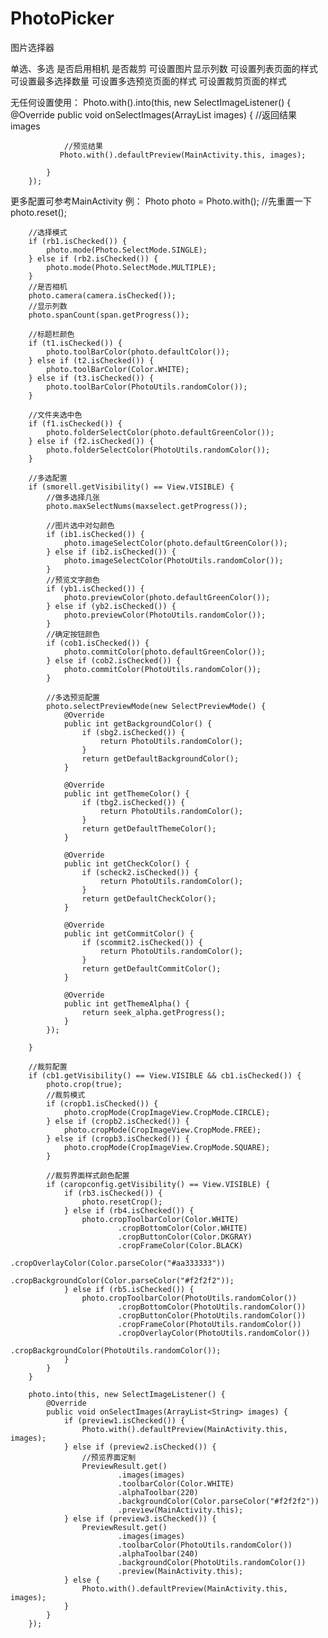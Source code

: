 # PhotoPicker
图片选择器

单选、多选
是否启用相机
是否裁剪
可设置图片显示列数
可设置列表页面的样式
可设置最多选择数量
可设置多选预览页面的样式
可设置裁剪页面的样式

无任何设置使用：
  Photo.with().into(this, new SelectImageListener() {
            @Override
            public void onSelectImages(ArrayList<String> images) {
               //返回结果  images
  
                //预览结果
               Photo.with().defaultPreview(MainActivity.this, images);
               
            }
        });
        
更多配置可参考MainActivity
例：
   Photo photo = Photo.with();
        //先重置一下
        photo.reset();

        //选择模式
        if (rb1.isChecked()) {
            photo.mode(Photo.SelectMode.SINGLE);
        } else if (rb2.isChecked()) {
            photo.mode(Photo.SelectMode.MULTIPLE);
        }
        //是否相机
        photo.camera(camera.isChecked());
        //显示列数
        photo.spanCount(span.getProgress());

        //标题栏颜色
        if (t1.isChecked()) {
            photo.toolBarColor(photo.defaultColor());
        } else if (t2.isChecked()) {
            photo.toolBarColor(Color.WHITE);
        } else if (t3.isChecked()) {
            photo.toolBarColor(PhotoUtils.randomColor());
        }

        //文件夹选中色
        if (f1.isChecked()) {
            photo.folderSelectColor(photo.defaultGreenColor());
        } else if (f2.isChecked()) {
            photo.folderSelectColor(PhotoUtils.randomColor());
        }

        //多选配置
        if (smorell.getVisibility() == View.VISIBLE) {
            //做多选择几张
            photo.maxSelectNums(maxselect.getProgress());

            //图片选中对勾颜色
            if (ib1.isChecked()) {
                photo.imageSelectColor(photo.defaultGreenColor());
            } else if (ib2.isChecked()) {
                photo.imageSelectColor(PhotoUtils.randomColor());
            }
            //预览文字颜色
            if (yb1.isChecked()) {
                photo.previewColor(photo.defaultGreenColor());
            } else if (yb2.isChecked()) {
                photo.previewColor(PhotoUtils.randomColor());
            }
            //确定按钮颜色
            if (cob1.isChecked()) {
                photo.commitColor(photo.defaultGreenColor());
            } else if (cob2.isChecked()) {
                photo.commitColor(PhotoUtils.randomColor());
            }

            //多选预览配置
            photo.selectPreviewMode(new SelectPreviewMode() {
                @Override
                public int getBackgroundColor() {
                    if (sbg2.isChecked()) {
                        return PhotoUtils.randomColor();
                    }
                    return getDefaultBackgroundColor();
                }

                @Override
                public int getThemeColor() {
                    if (tbg2.isChecked()) {
                        return PhotoUtils.randomColor();
                    }
                    return getDefaultThemeColor();
                }

                @Override
                public int getCheckColor() {
                    if (scheck2.isChecked()) {
                        return PhotoUtils.randomColor();
                    }
                    return getDefaultCheckColor();
                }

                @Override
                public int getCommitColor() {
                    if (scommit2.isChecked()) {
                        return PhotoUtils.randomColor();
                    }
                    return getDefaultCommitColor();
                }

                @Override
                public int getThemeAlpha() {
                    return seek_alpha.getProgress();
                }
            });

        }

        //裁剪配置
        if (cb1.getVisibility() == View.VISIBLE && cb1.isChecked()) {
            photo.crop(true);
            //裁剪模式
            if (cropb1.isChecked()) {
                photo.cropMode(CropImageView.CropMode.CIRCLE);
            } else if (cropb2.isChecked()) {
                photo.cropMode(CropImageView.CropMode.FREE);
            } else if (cropb3.isChecked()) {
                photo.cropMode(CropImageView.CropMode.SQUARE);
            }

            //裁剪界面样式颜色配置
            if (caropconfig.getVisibility() == View.VISIBLE) {
                if (rb3.isChecked()) {
                    photo.resetCrop();
                } else if (rb4.isChecked()) {
                    photo.cropToolbarColor(Color.WHITE)
                            .cropBottomColor(Color.WHITE)
                            .cropButtonColor(Color.DKGRAY)
                            .cropFrameColor(Color.BLACK)
                            .cropOverlayColor(Color.parseColor("#aa333333"))
                            .cropBackgroundColor(Color.parseColor("#f2f2f2"));
                } else if (rb5.isChecked()) {
                    photo.cropToolbarColor(PhotoUtils.randomColor())
                            .cropBottomColor(PhotoUtils.randomColor())
                            .cropButtonColor(PhotoUtils.randomColor())
                            .cropFrameColor(PhotoUtils.randomColor())
                            .cropOverlayColor(PhotoUtils.randomColor())
                            .cropBackgroundColor(PhotoUtils.randomColor());
                }
            }
        }

        photo.into(this, new SelectImageListener() {
            @Override
            public void onSelectImages(ArrayList<String> images) {
                if (preview1.isChecked()) {
                    Photo.with().defaultPreview(MainActivity.this, images);
                } else if (preview2.isChecked()) {
                    //预览界面定制
                    PreviewResult.get()
                            .images(images)
                            .toolbarColor(Color.WHITE)
                            .alphaToolbar(220)
                            .backgroundColor(Color.parseColor("#f2f2f2"))
                            .preview(MainActivity.this);
                } else if (preview3.isChecked()) {
                    PreviewResult.get()
                            .images(images)
                            .toolbarColor(PhotoUtils.randomColor())
                            .alphaToolbar(240)
                            .backgroundColor(PhotoUtils.randomColor())
                            .preview(MainActivity.this);
                } else {
                    Photo.with().defaultPreview(MainActivity.this, images);
                }
            }
        });


